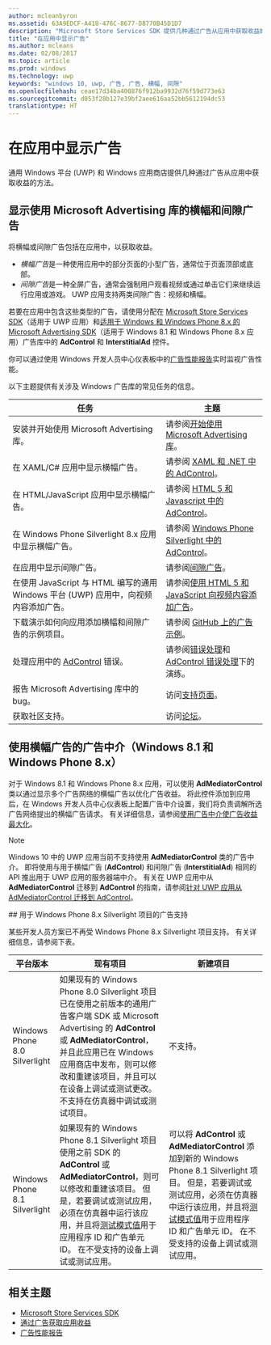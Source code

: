 ```yaml
---
author: mcleanbyron
ms.assetid: 63A9EDCF-A418-476C-8677-D8770B45D1D7
description: "Microsoft Store Services SDK 提供几种通过广告从应用中获取收益的方法。"
title: "在应用中显示广告"
ms.author: mcleans
ms.date: 02/08/2017
ms.topic: article
ms.prod: windows
ms.technology: uwp
keywords: "windows 10, uwp, 广告, 广告, 横幅, 间隙"
ms.openlocfilehash: ceae17d34ba400876f912ba9932d76f59d773e63
ms.sourcegitcommit: d053f28b127e39bf2aee616aa52bb5612194dc53
translationtype: HT
---
```

# <a name="display-ads-in-your-app"></a>在应用中显示广告


通用 Windows 平台 (UWP) 和 Windows 应用商店提供几种通过广告从应用中获取收益的方法。

## <a name="display-banner-and-interstitial-ads-using-the-microsoft-advertising-libraries"></a>显示使用 Microsoft Advertising 库的横幅和间隙广告

将横幅或间隙广告包括在应用中，以获取收益。

* *横幅广告*是一种使用应用中的部分页面的小型广告，通常位于页面顶部或底部。
* *间隙广告*是一种全屏广告，通常会强制用户观看视频或通过单击它们来继续运行应用或游戏。 UWP 应用支持两类间隙广告：视频和横幅。

若要在应用中包含这些类型的广告，请使用分配在 [Microsoft Store Services SDK](http://aka.ms/store-em-sdk)（适用于 UWP 应用）和[适用于 Windows 和 Windows Phone 8.x 的 Microsoft Advertising SDK](http://aka.ms/store-8-sdk)（适用于 Windows 8.1 和 Windows Phone 8.x 应用）广告库中的 **AdControl** 和 **InterstitialAd** 控件。

你可以通过使用 Windows 开发人员中心仪表板中的[广告性能报告](../publish/advertising-performance-report.md)实时监视广告性能。

以下主题提供有关涉及 Windows 广告库的常见任务的信息。

|  任务    | 主题 |               
|----------|-------|
| 安装并开始使用 Microsoft Advertising 库。     | 请参阅[开始使用 Microsoft Advertising 库](get-started-with-microsoft-advertising-libraries.md)。        |
| 在 XAML/C# 应用中显示横幅广告。     | 请参阅 [XAML 和 .NET 中的 AdControl](adcontrol-in-xaml-and--net.md)。        |
| 在 HTML/JavaScript 应用中显示横幅广告。     | 请参阅 [HTML 5 和 Javascript 中的 AdControl](adcontrol-in-html-5-and-javascript.md)。        |
| 在 Windows Phone Silverlight 8.x 应用中显示横幅广告。     | 请参阅 [Windows Phone Silverlight 中的 AdControl](adcontrol-in-windows-phone-silverlight.md)。        |
| 在应用中显示间隙广告。     | 请参阅[间隙广告](interstitial-ads.md)。       |
| 在使用 JavaScript 与 HTML 编写的通用 Windows 平台 (UWP) 应用中，向视频内容添加广告。   |  请参阅[使用 HTML 5 和 JavaScript 向视频内容添加广告](add-advertisements-to-video-content.md)。  |
| 下载演示如何向应用添加横幅和间隙广告的示例项目。     |请参阅 [GitHub 上的广告示例](http://aka.ms/githubads)。       |
| 处理应用中的 [AdControl](https://msdn.microsoft.com/library/windows/apps/microsoft.advertising.winrt.ui.adcontrol.aspx) 错误。     | 请参阅[错误处理](error-handling-with-advertising-libraries.md)和 [AdControl 错误处理](adcontrol-error-handling.md)下的演练。       |
| 报告 Microsoft Advertising 库中的 bug。     | 访问[支持页面](https://go.microsoft.com/fwlink/p/?LinkId=331508)。        |
| 获取社区支持。     | 访问[论坛](http://go.microsoft.com/fwlink/p/?LinkId=401266)。       |

                            

## <a name="use-ad-mediation-for-banner-ads-windows-81-and-windows-phone-8x"></a>使用横幅广告的广告中介（Windows 8.1 和 Windows Phone 8.x）

对于 Windows 8.1 和 Windows Phone 8.x 应用，可以使用 **AdMediatorControl** 类以通过显示多个广告网络的横幅广告以优化广告收益。 将此控件添加到应用后，在 Windows 开发人员中心仪表板上配置广告中介设置，我们将负责调解所选广告网络提出的横幅广告请求。 有关详细信息，请参阅[使用广告中介使广告收益最大化](https://msdn.microsoft.com/library/windows/apps/xaml/dn864359.aspx)。

> [!NOTE]
> Windows 10 中的 UWP 应用当前不支持使用 **AdMediatorControl** 类的广告中介。 即将使用与用于横幅广告 (**AdControl**) 和间隙广告 (**InterstitialAd**) 相同的 API 推出用于 UWP 应用的服务器端中介。 有关在 UWP 应用中从 **AdMediatorControl** 迁移到 **AdControl** 的指南，请参阅[针对 UWP 应用从 AdMediatorControl 迁移到 AdControl](migrate-from-admediatorcontrol-to-adcontrol.md)。

<span id="silverlight_support"/>
## <a name="advertising-support-for-windows-phone-8x-silverlight-projects"></a>用于 Windows Phone 8.x Silverlight 项目的广告支持

某些开发人员方案已不再受 Windows Phone 8.x Silverlight 项目支持。 有关详细信息，请参阅下表。

|  平台版本  |  现有项目    |   新建项目  |
|-----------------|----------------|--------------|
| Windows Phone 8.0 Silverlight     |  如果现有的 Windows Phone 8.0 Silverlight 项目已在使用之前版本的通用广告客户端 SDK 或 Microsoft Advertising 的 **AdControl** 或 **AdMediatorControl**，并且此应用已在 Windows 应用商店中发布，则可以修改和重建该项目，并且可以在设备上调试或测试更改。 不支持在仿真器中调试或测试项目。  |  不支持。  |
| Windows Phone 8.1 Silverlight    |  如果现有的 Windows Phone 8.1 Silverlight 项目使用之前 SDK 的 **AdControl** 或 **AdMediatorControl**，则可以修改和重建该项目。 但是，若要调试或测试应用，必须在仿真器中运行该应用，并且将[测试模式值](test-mode-values.md)用于应用程序 ID 和广告单元 ID。 在不受支持的设备上调试或测试应用。  |   可以将 **AdControl** 或 **AdMediatorControl** 添加到新的 Windows Phone 8.1 Silverlight 项目。 但是，若要调试或测试应用，必须在仿真器中运行该应用，并且将[测试模式值](test-mode-values.md)用于应用程序 ID 和广告单元 ID。 在不受支持的设备上调试或测试应用。 |

## <a name="related-topics"></a>相关主题

* [Microsoft Store Services SDK](microsoft-store-services-sdk.md)
* [通过广告获取应用收益](http://go.microsoft.com/fwlink/p/?LinkId=699559)
* [广告性能报告](../publish/advertising-performance-report.md)
